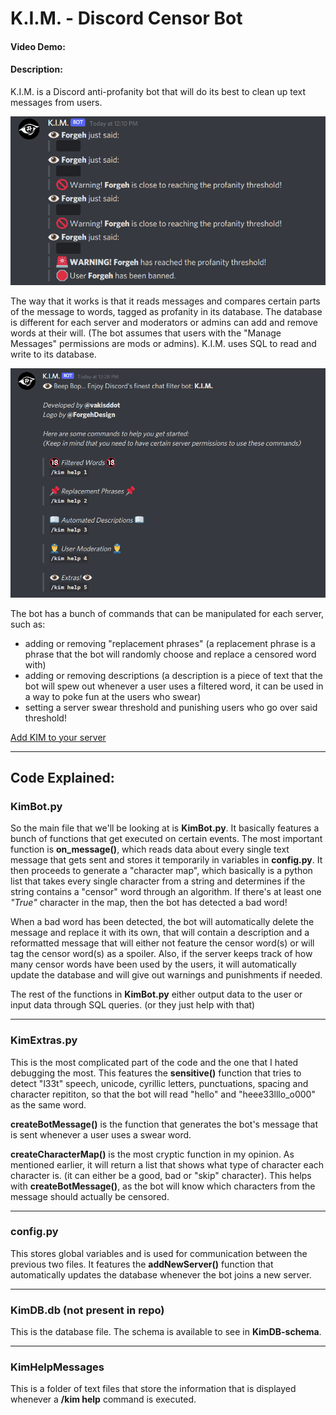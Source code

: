 # K.I.M. - Discord Censor Bot
#### Video Demo:  <URL HERE>
#### Description:
  K.I.M. is a Discord anti-profanity bot that will do its best to clean up text messages from users.
  
   ![screen2](Screenshot2.png)
  
  The way that it works is that it reads messages and compares certain parts of the message to words, tagged as profanity in its database. The database is different for each server and moderators or admins can add and remove words at their will. (The bot assumes that users with the "Manage Messages" permissions are mods or admins). K.I.M. uses SQL to read and write to its database.
  
   ![screen1](Screenshot1.png)
  
  The bot has a bunch of commands that can be manipulated for each server, such as:
  - adding or removing "replacement phrases" (a replacement phrase is a phrase that the bot will randomly choose and replace a censored word with)
  - adding or removing descriptions (a description is a piece of text that the bot will spew out whenever a user uses a filtered word, it can be used in a way to poke fun at the users who swear)
  - setting a server swear threshold and punishing users who go over said threshold!
  
  [Add KIM to your server](https://discord.com/oauth2/authorize?client_id=854075604035305542&permissions=10246&scope=bot)

-------------------------------------------------------------------------------------------------------------------------------------------------------------
## Code Explained:
### KimBot.py
  
  So the main file that we'll be looking at is **KimBot.py**. It basically features a bunch of functions that get executed on certain events. The most important function is **on_message()**, which reads data about every single text message that gets sent and stores it temporarily in variables in **config.py**. It then proceeds to generate a "character map", which basically is a python list that takes every single character from a string and determines if the string contains a "censor" word through an algorithm. If there's at least one *"True"* character in the map, then the bot has detected a bad word! 
  
  When a bad word has been detected, the bot will automatically delete the message and replace it with its own, that will contain a description and a reformatted message that will either not feature the censor word(s) or will tag the censor word(s) as a spoiler. Also, if the server keeps track of how many censor words have been used by the users, it will automatically update the database and will give out warnings and punishments if needed.
  
  The rest of the functions in **KimBot.py** either output data to the user or input data through SQL queries. (or they just help with that)
  
-------------------------------------------------------------------------------------------------------------------------------------------------------------
### KimExtras.py
  
  This is the most complicated part of the code and the one that I hated debugging the most. This features the **sensitive()** function that tries to detect "l33t" speech, unicode, cyrillic letters, punctuations, spacing and character repititon, so that the bot will read "hello" and "heee33lllo_o000" as the same word. 
  
  **createBotMessage()** is the function that generates the bot's message that is sent whenever a user uses a swear word.  
  
  **createCharacterMap()** is the most cryptic function in my opinion. As mentioned earlier, it will return a list that shows what type of character each character is. (it can either be a good, bad or "skip" character). This helps with **createBotMessage()**, as the bot will know which characters from the message should actually be censored. 
  
-------------------------------------------------------------------------------------------------------------------------------------------------------------
### config.py
  This stores global variables and is used for communication between the previous two files. It features the **addNewServer()** function that automatically updates the database whenever the bot joins a new server.
  
-------------------------------------------------------------------------------------------------------------------------------------------------------------
### KimDB.db (not present in repo)
  This is the database file. The schema is available to see in **KimDB-schema**.
  
-------------------------------------------------------------------------------------------------------------------------------------------------------------
### KimHelpMessages
  This is a folder of text files that store the information that is displayed whenever a **/kim help** command is executed.
  

